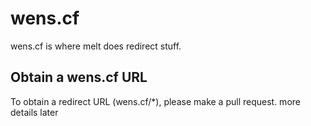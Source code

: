 # wens.cf
wens.cf is where melt does redirect stuff.

## Obtain a wens.cf URL
To obtain a redirect URL (wens.cf/\*), please make a pull request.
more details later
